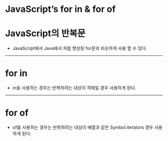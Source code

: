 # JavaScript’s for in & for of

# JavaScript의 반복문

- JavaScript에서 Java에서 처럼 향상된 for문과 비슷하게 사용 할 수 있다.

---

# for in

- in을 사용하는 경우는 반복하려는 대상이 객체일 경우 사용하게 된다.

---

# for of

- of를 사용하는 경우는 반복하려는 대상이 배열과 같은 Symbol.iterators 경우 사용하게 된다.